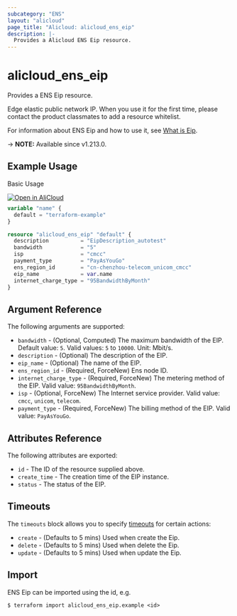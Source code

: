 ```yaml
---
subcategory: "ENS"
layout: "alicloud"
page_title: "Alicloud: alicloud_ens_eip"
description: |-
  Provides a Alicloud ENS Eip resource.
---
```


# alicloud_ens_eip

Provides a ENS Eip resource.

Edge elastic public network IP. When you use it for the first time, please contact the product classmates to add a resource whitelist.

For information about ENS Eip and how to use it, see [What is Eip](https://www.alibabacloud.com/help/en/ens/developer-reference/api-createeipinstance).

-> **NOTE:** Available since v1.213.0.

## Example Usage

Basic Usage

<div style="display: block;margin-bottom: 40px;"><div class="oics-button" style="float: right;position: absolute;margin-bottom: 10px;">
  <a href="https://api.aliyun.com/terraform?resource=alicloud_ens_eip&exampleId=4516c73b-69f9-683b-790b-d52399bd7124a8581863&activeTab=example&spm=docs.r.ens_eip.0.4516c73b69&intl_lang=EN_US" target="_blank">
    <img alt="Open in AliCloud" src="https://img.alicdn.com/imgextra/i1/O1CN01hjjqXv1uYUlY56FyX_!!6000000006049-55-tps-254-36.svg" style="max-height: 44px; max-width: 100%;">
  </a>
</div></div>

```terraform
variable "name" {
  default = "terraform-example"
}

resource "alicloud_ens_eip" "default" {
  description          = "EipDescription_autotest"
  bandwidth            = "5"
  isp                  = "cmcc"
  payment_type         = "PayAsYouGo"
  ens_region_id        = "cn-chenzhou-telecom_unicom_cmcc"
  eip_name             = var.name
  internet_charge_type = "95BandwidthByMonth"
}
```

## Argument Reference

The following arguments are supported:
* `bandwidth` - (Optional, Computed) The maximum bandwidth of the EIP. Default value: `5`. Valid values: `5` to `10000`. Unit: Mbit/s.
* `description` - (Optional) The description of the EIP.
* `eip_name` - (Optional) The name of the EIP.
* `ens_region_id` - (Required, ForceNew) Ens node ID.
* `internet_charge_type` - (Required, ForceNew) The metering method of the EIP. Valid value: `95BandwidthByMonth`.
* `isp` - (Optional, ForceNew) The Internet service provider. Valid value: `cmcc`, `unicom`, `telecom`.
* `payment_type` - (Required, ForceNew) The billing method of the EIP. Valid value: `PayAsYouGo`.

## Attributes Reference

The following attributes are exported:
* `id` - The ID of the resource supplied above.
* `create_time` - The creation time of the EIP instance.
* `status` - The status of the EIP.

## Timeouts

The `timeouts` block allows you to specify [timeouts](https://www.terraform.io/docs/configuration-0-11/resources.html#timeouts) for certain actions:
* `create` - (Defaults to 5 mins) Used when create the Eip.
* `delete` - (Defaults to 5 mins) Used when delete the Eip.
* `update` - (Defaults to 5 mins) Used when update the Eip.

## Import

ENS Eip can be imported using the id, e.g.

```shell
$ terraform import alicloud_ens_eip.example <id>
```
